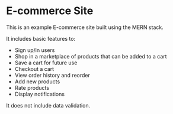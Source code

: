 # E-commerce Site
This is an example E-commerce site built using the MERN stack.

It includes basic features to:
- Sign up/in users
- Shop in a marketplace of products that can be added to a cart
- Save a cart for future use
- Checkout a cart
- View order history and reorder
- Add new products
- Rate products
- Display notifications

It does not include data validation.